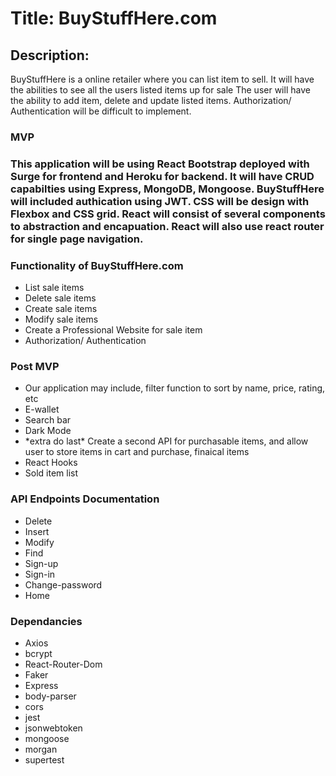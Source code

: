 <h1>Title: BuyStuffHere.com</h1>
<h2>Description: </h2>
<p>BuyStuffHere is a online retailer where you can list item to sell. It will have the abilities to see all the users listed items up for sale
The user will have the ability to add item, delete and update listed items. Authorization/ Authentication will be difficult to implement. 
<h3>MVP<h3/>
  This application will be using React Bootstrap deployed with Surge for frontend and Heroku for backend. It will have CRUD capabilties using Express, MongoDB, Mongoose. BuyStuffHere will included authication using JWT. CSS will be design with Flexbox and CSS grid. React will consist of several components to abstraction and encapuation. React will also use react router for single page navigation. 
  <h3>Functionality of BuyStuffHere.com</h3>
  <ul>
    <li>List sale items </li>
    <li>Delete sale items </li>
    <li>Create sale items </li>
    <li>Modify sale items </li>
    <li>Create a Professional Website for sale item</li>
    <li>Authorization/ Authentication</li>
    
    
  </ul>
  
  <h3>Post MVP</h3>
  <ul>
  <li>
  Our application may include, filter function to sort by name, price, rating, etc
  </li>
  <li>
  E-wallet
  </li>
  <li>
  Search bar
  </li>
  <li>
  Dark Mode
  </li>
  <li>
  *extra do last* Create a second API for purchasable items, and allow user to store items in cart and purchase, finaical items
  </li>
  <li>
  React Hooks
  </li>
  <li>Sold item list</li>
  </ul>
  </p>
  
  <h3>API Endpoints Documentation</h3>
  <ul>
  <li>Delete</li>
  <li>Insert</li>
  <li>Modify</li>
  <li>Find</li>
  <li>Sign-up</li>
 <li>Sign-in</li>
  <li>Change-password</li>
  <li>Home</li>
  </ul>
  
  <h3>Dependancies</h3>
  <ul>
  <li>Axios</li>
  <li>bcrypt</li>
  <li>React-Router-Dom</li>
  <li>Faker</li>
  <li>Express</li>
  <li>body-parser</li>
  <li>cors</li>
  <li>jest</li>
  <li>jsonwebtoken</li>
  <li>mongoose</li>
  <li>morgan</li>
  <li>supertest</li>
</ul>
  
</ul>
